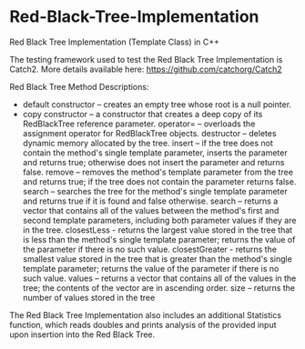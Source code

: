 # Red-Black-Tree-Implementation
Red Black Tree Implementation (Template Class) in C++

The testing framework used to test the Red Black Tree Implementation is Catch2.
More details available here: https://github.com/catchorg/Catch2

Red Black Tree Method Descriptions:

- default constructor – creates an empty tree whose root is a null pointer.
- copy constructor – a constructor that creates a deep copy of its RedBlackTree reference parameter.
operator= – overloads the assignment operator for RedBlackTree objects.
destructor – deletes dynamic memory allocated by the tree.
insert – if the tree does not contain the method's single template parameter, inserts the parameter and returns true; otherwise does not insert the parameter and returns false.
remove – removes the method's template parameter from the tree and returns true; if the tree does not contain the parameter returns false.
search – searches the tree for the method's single template parameter and returns true if it is found and false otherwise.
search – returns a vector that contains all of the values between the method's first and second template parameters, including both parameter values if they are in the tree.
closestLess - returns the largest value stored in the tree that is less than the method's single template parameter; returns the value of the parameter if there is no such value.
closestGreater - returns the smallest value stored in the tree that is greater than the method's single template parameter; returns the value of the parameter if there is no such value.
values – returns a vector that contains all of the values in the tree; the contents of the vector are in ascending order.
size – returns the number of values stored in the tree

The Red Black Tree Implementation also includes an additional Statistics function, which reads doubles and prints analysis of the provided input upon insertion into the Red Black Tree.
